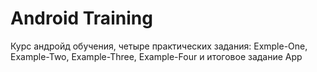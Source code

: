 # Android Training
Курс андройд обучения, четыре практических задания: Exmple-One, Example-Two, Example-Three, Example-Four и итоговое задание App

